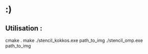 # :)
## Utilisation :
cmake . 
make 
./stencil_kokkos.exe path_to_img 
./stencil_omp.exe path_to_img 
